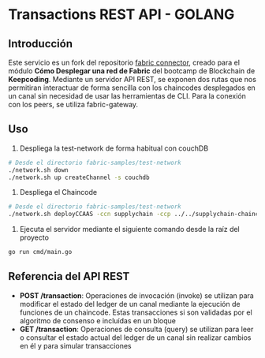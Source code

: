 # Transactions REST API - GOLANG

## Introducción

Este servicio es un fork del repositorio [fabric connector](https://www.github.com/d-m1/gin-fabric-connector), creado para el módulo **Cómo Desplegar una red de Fabric** del bootcamp de Blockchain de **Keepcoding**. Mediante un servidor API REST, se exponen dos rutas que nos permitiran interactuar de forma sencilla con los chaincodes desplegados en un canal sin necesidad de usar las herramientas de CLI. Para la conexión con los peers, se utiliza fabric-gateway.

## Uso

1. Despliega la test-network de forma habitual con couchDB

```bash
# Desde el directorio fabric-samples/test-network
./network.sh down
./network.sh up createChannel -s couchdb
```

1. Despliega el Chaincode 

```bash
# Desde el directorio fabric-samples/test-network
./network.sh deployCCAAS -ccn supplychain -ccp ../../supplychain-chaincode-typescript -ccl typescript -ccep "OR('Org1MSP.peer','Org2MSP.peer','Org3MSP.peer')"
```

1. Ejecuta el servidor mediante el siguiente comando desde la raíz del proyecto

```bash
go run cmd/main.go
```

## Referencia del API REST

- **POST /transaction**: Operaciones de invocación (invoke) se utilizan para modificar el estado del ledger de un canal mediante la ejecución de funciones de un chaincode. Estas transacciones si son validadas por el algoritmo de consenso e incluídas en un bloque
- **GET  /transaction**: Operaciones de consulta (query) se utilizan para leer o consultar el estado actual del ledger de un canal sin realizar cambios en él y para simular transacciones
